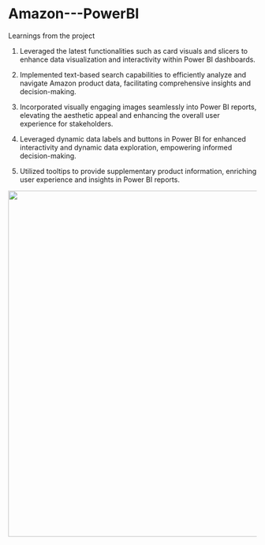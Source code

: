 # Amazon---PowerBI
Learnings from the project

1. Leveraged the latest functionalities such as card visuals and slicers to enhance data visualization and interactivity within Power BI dashboards.
   
2. Implemented text-based search capabilities to efficiently analyze and navigate Amazon product data, facilitating comprehensive insights and decision-making.

3. Incorporated visually engaging images seamlessly into Power BI reports, elevating the aesthetic appeal and enhancing the overall user experience for stakeholders.

4. Leveraged dynamic data labels and buttons in Power BI for enhanced interactivity and dynamic data exploration, empowering informed decision-making.
  
5. Utilized tooltips to provide supplementary product information, enriching user experience and insights in Power BI reports.

<img align="center" width="700" src="https://github.com/amitgajkal/Amazon-PowerBI/blob/main/Resouseces/Amzn.gif" />
